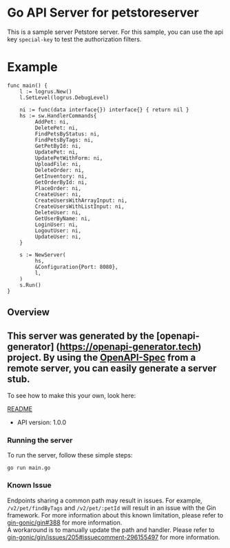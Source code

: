 # Go API Server for petstoreserver

This is a sample server Petstore server. For this sample, you can use the api key `special-key` to test the authorization filters.    

# Example
```
func main() {
    l := logrus.New()
    l.SetLevel(logrus.DebugLevel)

    ni := func(data interface{}) interface{} { return nil }
    hs := sw.HandlerCommands{
         AddPet: ni,
         DeletePet: ni,
         FindPetsByStatus: ni,
         FindPetsByTags: ni,
         GetPetById: ni,
         UpdatePet: ni,
         UpdatePetWithForm: ni,
         UploadFile: ni,
         DeleteOrder: ni,
         GetInventory: ni,
         GetOrderById: ni,
         PlaceOrder: ni,
         CreateUser: ni,
         CreateUsersWithArrayInput: ni,
         CreateUsersWithListInput: ni,
         DeleteUser: ni,
         GetUserByName: ni,
         LoginUser: ni,
         LogoutUser: ni,
         UpdateUser: ni,
    }

    s := NewServer(
         hs,
         &Configuration{Port: 8080},
         l,
    )
    s.Run()
}
```

## Overview
This server was generated by the [openapi-generator]
(https://openapi-generator.tech) project.
By using the [OpenAPI-Spec](https://github.com/OAI/OpenAPI-Specification) from a remote server, you can easily generate a server stub.  
-

To see how to make this your own, look here:

[README](https://openapi-generator.tech)

- API version: 1.0.0  

### Running the server
To run the server, follow these simple steps:
```
go run main.go
```

### Known Issue
Endpoints sharing a common path may result in issues. For example, `/v2/pet/findByTags` and `/v2/pet/:petId` will result in an issue with the Gin framework. For more information about this known limitation, please refer to [gin-gonic/gin#388](https://github.com/gin-gonic/gin/issues/388) for more information.  
A workaround is to manually update the path and handler. Please refer to [gin-gonic/gin/issues/205#issuecomment-296155497](https://github.com/gin-gonic/gin/issues/205#issuecomment-296155497) for more information.

